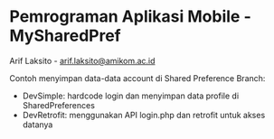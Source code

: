 # Pemrograman Aplikasi Mobile - MySharedPref
Arif Laksito - arif.laksito@amikom.ac.id

Contoh menyimpan data-data account di Shared Preference
Branch:
- DevSimple: hardcode login dan menyimpan data profile di SharedPreferences
- DevRetrofit: menggunakan API login.php dan retrofit untuk akses datanya
